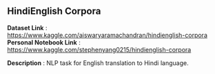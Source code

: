 ## HindiEnglish Corpora   
**Dataset Link** : https://www.kaggle.com/aiswaryaramachandran/hindienglish-corpora     
**Personal Notebook Link** : https://www.kaggle.com/stephenyang0215/hindienglish-corpora    

**Description** : NLP task for English translation to Hindi language.
